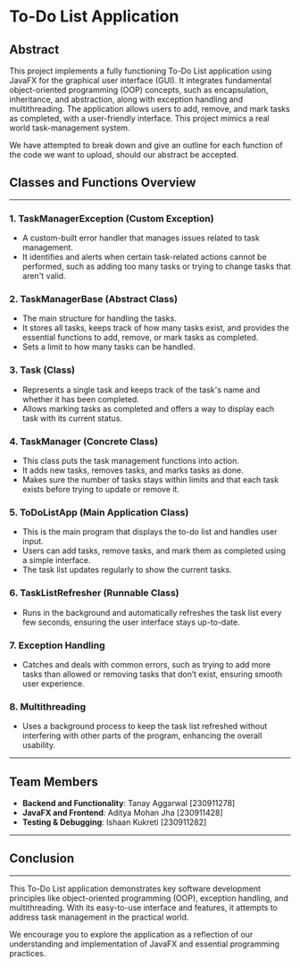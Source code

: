 # To-Do List Application

## Abstract

This project implements a fully functioning To-Do List application using JavaFX for the graphical user interface (GUI). It integrates fundamental object-oriented programming (OOP) concepts, such as encapsulation, inheritance, and abstraction, along with exception handling and multithreading. The application allows users to add, remove, and mark tasks as completed, with a user-friendly interface. This project mimics a real world task-management system.

We have attempted to break down and give an outline for each function of the code we want to upload, should our abstract be accepted.

## Classes and Functions Overview

---

### 1. **TaskManagerException (Custom Exception)**
   - A custom-built error handler that manages issues related to task management.
   - It identifies and alerts when certain task-related actions cannot be performed, such as adding too many tasks or trying to change tasks that aren't valid.

### 2. **TaskManagerBase (Abstract Class)**
   - The main structure for handling the tasks.
   - It stores all tasks, keeps track of how many tasks exist, and provides the essential functions to add, remove, or mark tasks as completed.
   - Sets a limit to how many tasks can be handled.

### 3. **Task (Class)**
   - Represents a single task and keeps track of the task's name and whether it has been completed.
   - Allows marking tasks as completed and offers a way to display each task with its current status.

### 4. **TaskManager (Concrete Class)**
   - This class puts the task management functions into action.
   - It adds new tasks, removes tasks, and marks tasks as done.
   - Makes sure the number of tasks stays within limits and that each task exists before trying to update or remove it.

### 5. **ToDoListApp (Main Application Class)**
   - This is the main program that displays the to-do list and handles user input.
   - Users can add tasks, remove tasks, and mark them as completed using a simple interface.
   - The task list updates regularly to show the current tasks.

### 6. **TaskListRefresher (Runnable Class)**
   - Runs in the background and automatically refreshes the task list every few seconds, ensuring the user interface stays up-to-date.

### 7. **Exception Handling**
   - Catches and deals with common errors, such as trying to add more tasks than allowed or removing tasks that don’t exist, ensuring smooth user experience.

### 8. **Multithreading**
   - Uses a background process to keep the task list refreshed without interfering with other parts of the program, enhancing the overall usability.

---

## Team Members
- **Backend and Functionality**: Tanay Aggarwal [230911278]
- **JavaFX and Frontend**: Aditya Mohan Jha [230911428]
- **Testing & Debugging**: Ishaan Kukreti [230911282]

---

## Conclusion
---

This To-Do List application demonstrates key software development principles like object-oriented programming (OOP), exception handling, and multithreading. With its easy-to-use interface and features, it attempts to address task management in the practical world.

We encourage you to explore the application as a reflection of our understanding and implementation of JavaFX and essential programming practices.

